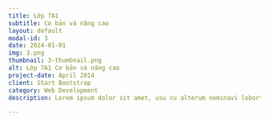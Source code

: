```yaml
---
title: Lớp 7A1
subtitle: Cơ bản và nâng cao
layout: default
modal-id: 3
date: 2024-01-01
img: 3.png
thumbnail: 3-thumbnail.png
alt: Lớp 7A1 Cơ bản và nâng cao
project-date: April 2014
client: Start Bootstrap
category: Web Development
description: Lorem ipsum dolor sit amet, usu cu alterum nominavi lobortis. At duo novum diceret. Tantas apeirian vix et, usu sanctus postulant inciderint ut, populo diceret necessitatibus in vim. Cu eum dicam feugiat noluisse.

---
```

